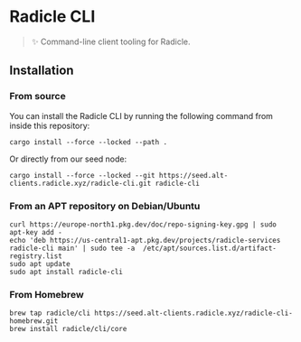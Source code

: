 # Radicle CLI

> ✨ Command-line client tooling for Radicle.

## Installation

### From source

You can install the Radicle CLI by running the following command from inside
this repository:

    cargo install --force --locked --path .

Or directly from our seed node:

    cargo install --force --locked --git https://seed.alt-clients.radicle.xyz/radicle-cli.git radicle-cli

### From an APT repository on Debian/Ubuntu

    curl https://europe-north1.pkg.dev/doc/repo-signing-key.gpg | sudo apt-key add -
    echo 'deb https://us-central1-apt.pkg.dev/projects/radicle-services radicle-cli main' | sudo tee -a  /etc/apt/sources.list.d/artifact-registry.list
    sudo apt update
    sudo apt install radicle-cli


### From Homebrew

    brew tap radicle/cli https://seed.alt-clients.radicle.xyz/radicle-cli-homebrew.git
    brew install radicle/cli/core
